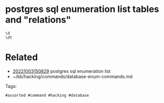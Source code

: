 # postgres sql enumeration list tables and "relations"
```
\d
\dt
```

# Related

- [20221003150829](/zet/20221003150829/README.md) postgres sql enumeration list
- ~/kb/hacking/commands/database-enum-commands.md

Tags:

    #assorted #command #hacking #database
